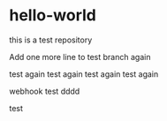 # hello-world
this is a test repository

Add one more line to test branch again

test again test again test again test again

webhook test
dddd

test
